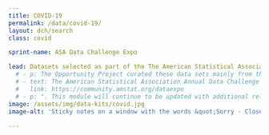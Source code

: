 ```yaml
---
title: COVID-19
permalink: /data/covid-19/
layout: dch/search
class: covid

sprint-name: ASA Data Challenge Expo

lead: Datasets selected as part of the The American Statistical Association Annual Data Challenge Expo which will continue to be updated.
  # - p: The Opportunity Project curated these data sets mainly from the Census Bureau as part of the
  # - text: The American Statistical Association Annual Data Challenge Expo
  #   link: https://community.amstat.org/dataexpo
  # - p: ". This module will continue to be updated with additional relevant open data sets from other federal agencies to help with the medical, economic and community responses to the pandemic. The theme of this year's Data Challenge Expo is Helping Families, Business, and Communities Respond to COVID-19."
image: /assets/img/data-kits/covid.jpg
image-alt: 'Sticky notes on a window with the words &quot;Sorry - Closed. COVID-19&quot;'
  
---
```


